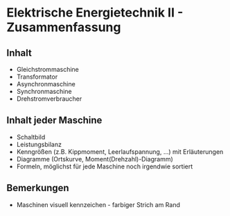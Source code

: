 # Elektrische Energietechnik II - Zusammenfassung

## Inhalt

* Gleichstrommaschine
* Transformator
* Asynchronmaschine
* Synchronmaschine
* Drehstromverbraucher

## Inhalt jeder Maschine

* Schaltbild
* Leistungsbilanz
* Kenngrößen (z.B. Kippmoment, Leerlaufspannung, ...) mit Erläuterungen
* Diagramme (Ortskurve, Moment(Drehzahl)-Diagramm)
* Formeln, möglichst für jede Maschine noch irgendwie sortiert

## Bemerkungen

* Maschinen visuell kennzeichen - farbiger Strich am Rand
